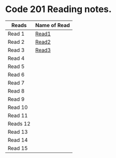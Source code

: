 # Code 201 Reading notes.

| Reads   | Name of Read |
| ----------- | ----------- |
| Read 1  | [Read1](https://zaidalasfar97.github.io/Code02-Reading-Notes/class-01)|
| Read 2  | [Read2](https://zaidalasfar97.github.io/Code02-Reading-Notes/Class-02)       |
| Read 3  | [Read3](https://zaidalasfar97.github.io/Code02-Reading-Notes/Read03)     |
| Read 4  |        |
| Read 5  |        |
| Read 6  |       |
| Read 7  |       |
| Read 8  |        |
| Read 9  |       |
| Read 10 |     |
| Read 11 |           |
| Reads 12|          |
| Read 13 |         |
| Read 14 |         |
| Read 15 |         |
